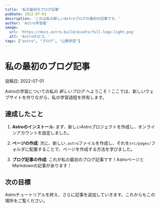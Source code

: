 ```yaml
---
title: '私の最初のブログ記事'
pubDate: 2022-07-01
description: 'これは私の新しいAstroブログの最初の記事です。'
author: 'Astro学習者'
image:
  url: 'https://docs.astro.build/assets/full-logo-light.png'
  alt: 'Astroのロゴ。'
tags: ["astro", "ブログ", "公開学習"]
---
```

# 私の最初のブログ記事

投稿日: 2022-07-01

Astroの学習についての私の _新しいブログ_ へようこそ！ここでは、新しいウェブサイトを作りながら、私の学習過程を共有します。

## 達成したこと

1. **Astroのインストール**: まず、新しいAstroプロジェクトを作成し、オンラインアカウントを設定しました。

2. **ページの作成**: 次に、新しい`.astro`ファイルを作成し、それを`src/pages/`フォルダに配置することで、ページを作成する方法を学びました。

3. **ブログ記事の作成**: これが私の最初のブログ記事です！AstroページとMarkdownの記事があります！

## 次の目標

Astroチュートリアルを終え、さらに記事を追加していきます。これからもこの場所をご覧ください。
